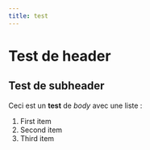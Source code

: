 ```yaml
---
title: test
---
```

# Test de header

## Test de subheader

Ceci est un **test** de _body_ avec une liste :

1. First item
2. Second item
3. Third item
